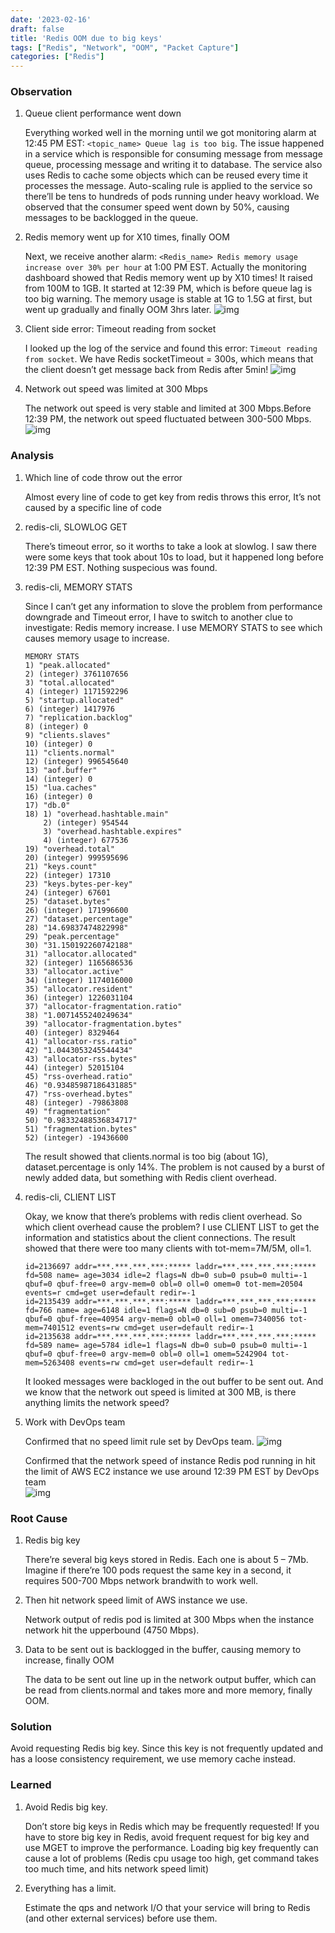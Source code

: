 ```yaml
---
date: '2023-02-16'
draft: false
title: 'Redis OOM due to big keys'
tags: ["Redis", "Network", "OOM", "Packet Capture"]
categories: ["Redis"]
---
```

### Observation

1. Queue client performance went down  

    Everything worked well in the morning until we got monitoring alarm at 12:45 PM EST: `<topic_name> Queue lag is too big`. The issue happened in a service which is responsible for consuming message from message queue, processing message and writing it to database. The service also uses Redis to cache some objects which can be reused every time it processes the message. Auto-scaling rule is applied to the service so there’ll be tens to hundreds of pods running under heavy workload. We observed that the consumer speed went down by 50%, causing messages to be backlogged in the queue.

2. Redis memory went up for X10 times, finally OOM  

    Next, we receive another alarm: `<Redis_name> Redis memory usage increase over 30% per hour` at 1:00 PM EST. Actually the monitoring dashboard showed that Redis memory went up by X10 times! It raised from 100M to 1GB. It started at 12:39 PM, which is before queue lag is too big warning. The memory usage is stable at 1G to 1.5G at first, but went up gradually and finally OOM 3hrs later.
    ![img](./images/redis-oom-1.jpg)

3. Client side error: Timeout reading from socket  

    I looked up the log of the service and found this error: `Timeout reading from socket`. We have Redis socketTimeout = 300s, which means that the client doesn’t get message back from Redis after 5min!
    ![img](./images/redis-oom-2.png)

4. Network out speed was limited at 300 Mbps  

    The network out speed is very stable and limited at 300 Mbps.Before 12:39 PM, the network out speed fluctuated between 300-500 Mbps.
    ![img](./images/redis-oom-3.jpg)

### Analysis

1. Which line of code throw out the error  

    Almost every line of code to get key from redis throws this error, It’s not caused by a specific line of code

2. redis-cli, SLOWLOG GET  

    There’s timeout error, so it worths to take a look at slowlog. I saw there were some keys that took about 10s to load, but it happened long before 12:39 PM EST. Nothing suspecious was found.

3. redis-cli, MEMORY STATS  

    Since I can’t get any information to slove the problem from performance downgrade and Timeout error, I have to switch to another clue to investigate: Redis memory increase. I use MEMORY STATS to see which causes memory usage to increase.
    ```
    MEMORY STATS
    1) "peak.allocated"
    2) (integer) 3761107656
    3) "total.allocated"
    4) (integer) 1171592296
    5) "startup.allocated"
    6) (integer) 1417976
    7) "replication.backlog"
    8) (integer) 0
    9) "clients.slaves"
    10) (integer) 0
    11) "clients.normal"
    12) (integer) 996545640
    13) "aof.buffer"
    14) (integer) 0
    15) "lua.caches"
    16) (integer) 0
    17) "db.0"
    18) 1) "overhead.hashtable.main"
        2) (integer) 954544
        3) "overhead.hashtable.expires"
        4) (integer) 677536
    19) "overhead.total"
    20) (integer) 999595696
    21) "keys.count"
    22) (integer) 17310
    23) "keys.bytes-per-key"
    24) (integer) 67601
    25) "dataset.bytes"
    26) (integer) 171996600
    27) "dataset.percentage"
    28) "14.69837474822998"
    29) "peak.percentage"
    30) "31.150192260742188"
    31) "allocator.allocated"
    32) (integer) 1165686536
    33) "allocator.active"
    34) (integer) 1174016000
    35) "allocator.resident"
    36) (integer) 1226031104
    37) "allocator-fragmentation.ratio"
    38) "1.0071455240249634"
    39) "allocator-fragmentation.bytes"
    40) (integer) 8329464
    41) "allocator-rss.ratio"
    42) "1.0443053245544434"
    43) "allocator-rss.bytes"
    44) (integer) 52015104
    45) "rss-overhead.ratio"
    46) "0.93485987186431885"
    47) "rss-overhead.bytes"
    48) (integer) -79863808
    49) "fragmentation"
    50) "0.98332488536834717"
    51) "fragmentation.bytes"
    52) (integer) -19436600
    ```
    The result showed that clients.normal is too big (about 1G), dataset.percentage is only 14%. The problem is not caused by a burst of newly added data, but something with Redis client overhead.

4. redis-cli, CLIENT LIST  

    Okay, we know that there’s problems with redis client overhead. So which client overhead cause the problem? I use CLIENT LIST to get the information and statistics about the client connections. The result showed that there were too many clients with tot-mem=7M/5M, oll=1.
    ```
    id=2136697 addr=***.***.***.***:***** laddr=***.***.***.***:***** fd=508 name= age=3034 idle=2 flags=N db=0 sub=0 psub=0 multi=-1 qbuf=0 qbuf-free=0 argv-mem=0 obl=0 oll=0 omem=0 tot-mem=20504 events=r cmd=get user=default redir=-1
    id=2135439 addr=***.***.***.***:***** laddr=***.***.***.***:***** fd=766 name= age=6148 idle=1 flags=N db=0 sub=0 psub=0 multi=-1 qbuf=0 qbuf-free=40954 argv-mem=0 obl=0 oll=1 omem=7340056 tot-mem=7401512 events=rw cmd=get user=default redir=-1
    id=2135638 addr=***.***.***.***:***** laddr=***.***.***.***:***** fd=589 name= age=5784 idle=1 flags=N db=0 sub=0 psub=0 multi=-1 qbuf=0 qbuf-free=0 argv-mem=0 obl=0 oll=1 omem=5242904 tot-mem=5263408 events=rw cmd=get user=default redir=-1
    ```
    It looked messages were backloged in the out buffer to be sent out. And we know that the network out speed is limited at 300 MB, is there anything limits the network speed?

5. Work with DevOps team  

    Confirmed that no speed limit rule set by DevOps team. 
    ![img](./images/redis-oom-4.png) 

    Confirmed that the network speed of instance Redis pod running in hit the limit of AWS EC2 instance we use around 12:39 PM EST by DevOps team  
    ![img](./images/redis-oom-5.png)

### Root Cause
1. Redis big key  

    There’re several big keys stored in Redis. Each one is about 5 – 7Mb. Imagine if there’re 100 pods request the same key in a second, it requires 500-700 Mbps network brandwith to work well.  

2. Then hit network speed limit of AWS instance we use.  

    Network output of redis pod is limited at 300 Mbps when the instance network hit the upperbound (4750 Mbps).

3. Data to be sent out is backlogged in the buffer, causing memory to increase, finally OOM   

    The data to be sent out line up in the network output buffer, which can be read from clients.normal and takes more and more memory, finally OOM.

### Solution

Avoid requesting Redis big key. Since this key is not frequently updated and has a loose consistency requirement, we use memory cache instead.

### Learned

1. Avoid Redis big key.   

    Don’t store big keys in Redis which may be frequently requested! If you have to store big key in Redis, avoid frequent request for big key and use MGET to improve the performance. Loading big key frequently can cause a lot of problems (Redis cpu usage too high, get command takes too much time, and hits network speed limit)  

2. Everything has a limit.   

    Estimate the qps and network I/O that your service will bring to Redis (and other external services) before use them.  
